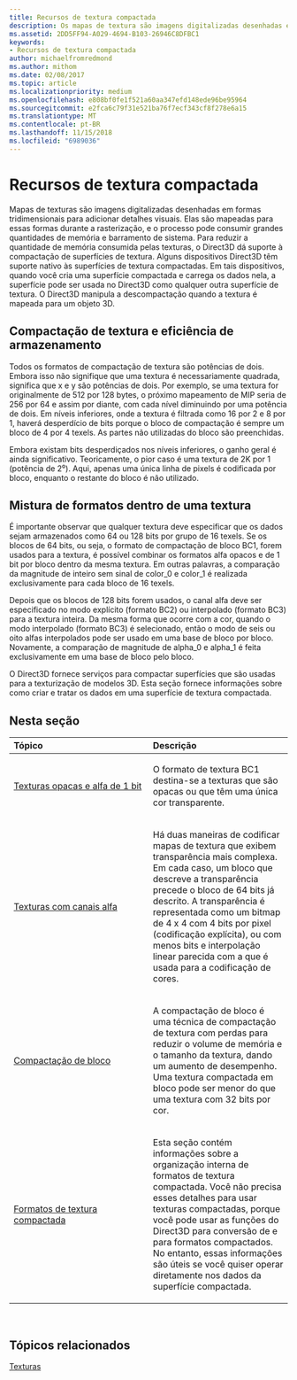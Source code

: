 ```yaml
---
title: Recursos de textura compactada
description: Os mapas de textura são imagens digitalizadas desenhadas em formas tridimensionais para adicionar detalhes visuais.
ms.assetid: 2DD5FF94-A029-4694-B103-26946C8DFBC1
keywords:
- Recursos de textura compactada
author: michaelfromredmond
ms.author: mithom
ms.date: 02/08/2017
ms.topic: article
ms.localizationpriority: medium
ms.openlocfilehash: e808bf0fe1f521a60aa347efd148ede96be95964
ms.sourcegitcommit: e2fca6c79f31e521ba76f7ecf343cf8f278e6a15
ms.translationtype: MT
ms.contentlocale: pt-BR
ms.lasthandoff: 11/15/2018
ms.locfileid: "6989036"
---
```

# <a name="compressed-texture-resources"></a>Recursos de textura compactada


Mapas de texturas são imagens digitalizadas desenhadas em formas tridimensionais para adicionar detalhes visuais. Elas são mapeadas para essas formas durante a rasterização, e o processo pode consumir grandes quantidades de memória e barramento de sistema. Para reduzir a quantidade de memória consumida pelas texturas, o Direct3D dá suporte à compactação de superfícies de textura. Alguns dispositivos Direct3D têm suporte nativo às superfícies de textura compactadas. Em tais dispositivos, quando você cria uma superfície compactada e carrega os dados nela, a superfície pode ser usada no Direct3D como qualquer outra superfície de textura. O Direct3D manipula a descompactação quando a textura é mapeada para um objeto 3D.

## <a name="span-idstorage-efficiency-and-texture-compressionspanspan-idstorage-efficiency-and-texture-compressionspanspan-idstorage-efficiency-and-texture-compressionspanstorage-efficiency-and-texture-compression"></a><span id="Storage-Efficiency-and-Texture-Compression"></span><span id="storage-efficiency-and-texture-compression"></span><span id="STORAGE-EFFICIENCY-AND-TEXTURE-COMPRESSION"></span>Compactação de textura e eficiência de armazenamento


Todos os formatos de compactação de textura são potências de dois. Embora isso não signifique que uma textura é necessariamente quadrada, significa que x e y são potências de dois. Por exemplo, se uma textura for originalmente de 512 por 128 bytes, o próximo mapeamento de MIP seria de 256 por 64 e assim por diante, com cada nível diminuindo por uma potência de dois. Em níveis inferiores, onde a textura é filtrada como 16 por 2 e 8 por 1, haverá desperdício de bits porque o bloco de compactação é sempre um bloco de 4 por 4 texels. As partes não utilizadas do bloco são preenchidas.

Embora existam bits desperdiçados nos níveis inferiores, o ganho geral é ainda significativo. Teoricamente, o pior caso é uma textura de 2K por 1 (potência de 2⁰). Aqui, apenas uma única linha de pixels é codificada por bloco, enquanto o restante do bloco é não utilizado.

## <a name="span-idmixing-formats-within-a-single-texturespanspan-idmixing-formats-within-a-single-texturespanspan-idmixing-formats-within-a-single-texturespanmixing-formats-within-a-single-texture"></a><span id="Mixing-Formats-Within-a-Single-Texture"></span><span id="mixing-formats-within-a-single-texture"></span><span id="MIXING-FORMATS-WITHIN-A-SINGLE-TEXTURE"></span>Mistura de formatos dentro de uma textura


É importante observar que qualquer textura deve especificar que os dados sejam armazenados como 64 ou 128 bits por grupo de 16 texels. Se os blocos de 64 bits, ou seja, o formato de compactação de bloco BC1, forem usados para a textura, é possível combinar os formatos alfa opacos e de 1 bit por bloco dentro da mesma textura. Em outras palavras, a comparação da magnitude de inteiro sem sinal de color\_0 e color\_1 é realizada exclusivamente para cada bloco de 16 texels.

Depois que os blocos de 128 bits forem usados, o canal alfa deve ser especificado no modo explícito (formato BC2) ou interpolado (formato BC3) para a textura inteira. Da mesma forma que ocorre com a cor, quando o modo interpolado (formato BC3) é selecionado, então o modo de seis ou oito alfas interpolados pode ser usado em uma base de bloco por bloco. Novamente, a comparação de magnitude de alpha\_0 e alpha\_1 é feita exclusivamente em uma base de bloco pelo bloco.

O Direct3D fornece serviços para compactar superfícies que são usadas para a texturização de modelos 3D. Esta seção fornece informações sobre como criar e tratar os dados em uma superfície de textura compactada.

## <a name="span-idin-this-sectionspanin-this-section"></a><span id="in-this-section"></span>Nesta seção


<table>
<colgroup>
<col width="50%" />
<col width="50%" />
</colgroup>
<thead>
<tr class="header">
<th align="left">Tópico</th>
<th align="left">Descrição</th>
</tr>
</thead>
<tbody>
<tr class="odd">
<td align="left"><p><a href="opaque-and-1-bit-alpha-textures.md">Texturas opacas e alfa de 1 bit</a></p></td>
<td align="left"><p>O formato de textura BC1 destina-se a texturas que são opacas ou que têm uma única cor transparente.</p></td>
</tr>
<tr class="even">
<td align="left"><p><a href="textures-with-alpha-channels.md">Texturas com canais alfa</a></p></td>
<td align="left"><p>Há duas maneiras de codificar mapas de textura que exibem transparência mais complexa. Em cada caso, um bloco que descreve a transparência precede o bloco de 64 bits já descrito. A transparência é representada como um bitmap de 4 x 4 com 4 bits por pixel (codificação explícita), ou com menos bits e interpolação linear parecida com a que é usada para a codificação de cores.</p></td>
</tr>
<tr class="odd">
<td align="left"><p><a href="block-compression.md">Compactação de bloco</a></p></td>
<td align="left"><p>A compactação de bloco é uma técnica de compactação de textura com perdas para reduzir o volume de memória e o tamanho da textura, dando um aumento de desempenho. Uma textura compactada em bloco pode ser menor do que uma textura com 32 bits por cor.</p></td>
</tr>
<tr class="even">
<td align="left"><p><a href="compressed-texture-formats.md">Formatos de textura compactada</a></p></td>
<td align="left"><p>Esta seção contém informações sobre a organização interna de formatos de textura compactada. Você não precisa esses detalhes para usar texturas compactadas, porque você pode usar as funções do Direct3D para conversão de e para formatos compactados. No entanto, essas informações são úteis se você quiser operar diretamente nos dados da superfície compactada.</p></td>
</tr>
</tbody>
</table>

 

## <a name="span-idrelated-topicsspanrelated-topics"></a><span id="related-topics"></span>Tópicos relacionados


[Texturas](textures.md)

 

 




